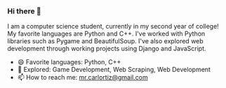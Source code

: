 ### Hi there 👋

I am a computer science student, currently in my second year of college! My favorite languages are Python and C++. I've worked with Python libraries such as Pygame and BeautifulSoup. I've also explored web development through working projects using Django and JavaScript.

- 😄 Favorite languages: Python, C++
- 🔭 Explored: Game Development, Web Scraping, Web Development
- 📫 How to reach me: mr.carlortiz@gmail.com
